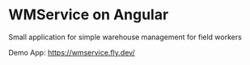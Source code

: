 # WMService on Angular

Small application for simple warehouse management for field workers

Demo App: https://wmservice.fly.dev/
